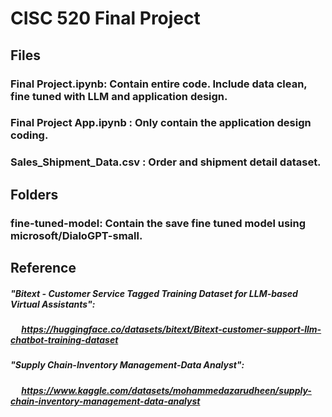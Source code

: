 # CISC 520 Final Project
## Files
### Final Project.ipynb: Contain entire code. Include data clean, fine tuned with LLM and application design.
### Final Project App.ipynb : Only contain the application design coding.
### Sales_Shipment_Data.csv : Order and shipment detail dataset.
## Folders
### fine-tuned-model: Contain the save fine tuned model using microsoft/DialoGPT-small.

## Reference
##### "Bitext - Customer Service Tagged Training Dataset for LLM-based Virtual Assistants":
##### &emsp; https://huggingface.co/datasets/bitext/Bitext-customer-support-llm-chatbot-training-dataset
##### "Supply Chain-Inventory Management-Data Analyst":
##### &emsp; https://www.kaggle.com/datasets/mohammedazarudheen/supply-chain-inventory-management-data-analyst


